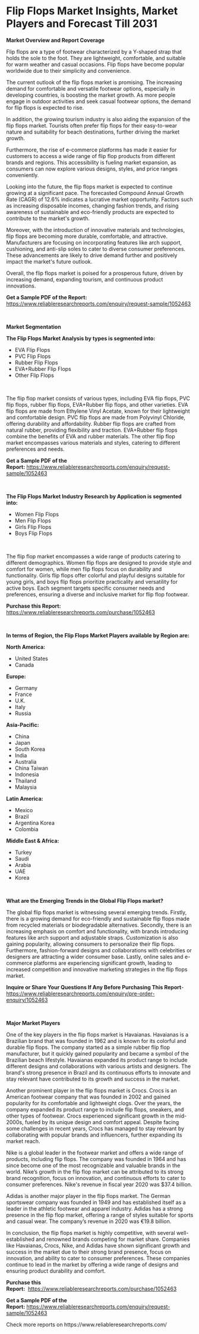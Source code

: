 <p><h1>Flip Flops Market Insights, Market Players and Forecast Till 2031</h1></p><p><strong>Market Overview and Report Coverage</strong></p>
<p><p>Flip flops are a type of footwear characterized by a Y-shaped strap that holds the sole to the foot. They are lightweight, comfortable, and suitable for warm weather and casual occasions. Flip flops have become popular worldwide due to their simplicity and convenience.</p><p>The current outlook of the flip flops market is promising. The increasing demand for comfortable and versatile footwear options, especially in developing countries, is boosting the market growth. As more people engage in outdoor activities and seek casual footwear options, the demand for flip flops is expected to rise.</p><p>In addition, the growing tourism industry is also aiding the expansion of the flip flops market. Tourists often prefer flip flops for their easy-to-wear nature and suitability for beach destinations, further driving the market growth.</p><p>Furthermore, the rise of e-commerce platforms has made it easier for customers to access a wide range of flip flop products from different brands and regions. This accessibility is fueling market expansion, as consumers can now explore various designs, styles, and price ranges conveniently.</p><p>Looking into the future, the flip flops market is expected to continue growing at a significant pace. The forecasted Compound Annual Growth Rate (CAGR) of 12.6% indicates a lucrative market opportunity. Factors such as increasing disposable incomes, changing fashion trends, and rising awareness of sustainable and eco-friendly products are expected to contribute to the market's growth.</p><p>Moreover, with the introduction of innovative materials and technologies, flip flops are becoming more durable, comfortable, and attractive. Manufacturers are focusing on incorporating features like arch support, cushioning, and anti-slip soles to cater to diverse consumer preferences. These advancements are likely to drive demand further and positively impact the market's future outlook.</p><p>Overall, the flip flops market is poised for a prosperous future, driven by increasing demand, expanding tourism, and continuous product innovations.</p></p>
<p><strong>Get a Sample PDF of the Report:</strong> <a href="https://www.reliableresearchreports.com/enquiry/request-sample/1052463">https://www.reliableresearchreports.com/enquiry/request-sample/1052463</a></p>
<p>&nbsp;</p>
<p><strong>Market Segmentation</strong></p>
<p><strong>The Flip Flops Market Analysis by types is segmented into:</strong></p>
<p><ul><li>EVA Flip Flops</li><li>PVC Flip Flops</li><li>Rubber Flip Flops</li><li>EVA+Rubber Flip Flops</li><li>Other Flip Flops</li></ul></p>
<p>&nbsp;</p>
<p><p>The flip flop market consists of various types, including EVA flip flops, PVC flip flops, rubber flip flops, EVA+Rubber flip flops, and other varieties. EVA flip flops are made from Ethylene Vinyl Acetate, known for their lightweight and comfortable design. PVC flip flops are made from Polyvinyl Chloride, offering durability and affordability. Rubber flip flops are crafted from natural rubber, providing flexibility and traction. EVA+Rubber flip flops combine the benefits of EVA and rubber materials. The other flip flop market encompasses various materials and styles, catering to different preferences and needs.</p></p>
<p><strong>Get a Sample PDF of the Report:</strong>&nbsp;<a href="https://www.reliableresearchreports.com/enquiry/request-sample/1052463">https://www.reliableresearchreports.com/enquiry/request-sample/1052463</a></p>
<p>&nbsp;</p>
<p><strong>The Flip Flops Market Industry Research by Application is segmented into:</strong></p>
<p><ul><li>Women Flip Flops</li><li>Men Flip Flops</li><li>Girls Flip Flops</li><li>Boys Flip Flops</li></ul></p>
<p>&nbsp;</p>
<p><p>The flip flop market encompasses a wide range of products catering to different demographics. Women flip flops are designed to provide style and comfort for women, while men flip flops focus on durability and functionality. Girls flip flops offer colorful and playful designs suitable for young girls, and boys flip flops prioritize practicality and versatility for active boys. Each segment targets specific consumer needs and preferences, ensuring a diverse and inclusive market for flip flop footwear.</p></p>
<p><strong>Purchase this Report:</strong>&nbsp; <a href="https://www.reliableresearchreports.com/purchase/1052463">https://www.reliableresearchreports.com/purchase/1052463</a></p>
<p>&nbsp;</p>
<p><strong>In terms of Region, the Flip Flops Market Players available by Region are:</strong></p>
<p>
    <p> <strong> North America: </strong>
        <ul>
            <li>United States</li>
            <li>Canada</li>
        </ul>
        </p> 
    <p> <strong> Europe: </strong>
        <ul>
            <li>Germany</li>
            <li>France</li>
            <li>U.K.</li>
            <li>Italy</li>
            <li>Russia</li>
        </ul>
        </p> 
    <p> <strong> Asia-Pacific: </strong>
        <ul>
            <li>China</li>
            <li>Japan</li>
            <li>South Korea</li>
            <li>India</li>
            <li>Australia</li>
            <li>China Taiwan</li>
            <li>Indonesia</li>
            <li>Thailand</li>
            <li>Malaysia</li>
        </ul>
        </p> 
    <p> <strong> Latin America: </strong>
        <ul>
            <li>Mexico</li>
            <li>Brazil</li>
            <li>Argentina Korea</li>
            <li>Colombia</li>
        </ul>
        </p> 
    <p> <strong> Middle East & Africa: </strong>
        <ul>
            <li>Turkey</li>
            <li>Saudi</li>
            <li>Arabia</li>
            <li>UAE</li>
            <li>Korea</li>
        </ul>
    </p>
    </p>
<p>&nbsp;</p>
<p><strong>What are the Emerging Trends in the Global Flip Flops market?</strong></p>
<p><p>The global flip flops market is witnessing several emerging trends. Firstly, there is a growing demand for eco-friendly and sustainable flip flops made from recycled materials or biodegradable alternatives. Secondly, there is an increasing emphasis on comfort and functionality, with brands introducing features like arch support and adjustable straps. Customization is also gaining popularity, allowing consumers to personalize their flip flops. Furthermore, fashion-forward designs and collaborations with celebrities or designers are attracting a wider consumer base. Lastly, online sales and e-commerce platforms are experiencing significant growth, leading to increased competition and innovative marketing strategies in the flip flops market.</p></p>
<p><strong>Inquire or Share Your Questions If Any Before Purchasing This Report</strong>- <a href="https://www.reliableresearchreports.com/enquiry/pre-order-enquiry/1052463">https://www.reliableresearchreports.com/enquiry/pre-order-enquiry/1052463</a></p>
<p>&nbsp;</p>
<p><strong>Major Market Players</strong></p>
<p><p>One of the key players in the flip flops market is Havaianas. Havaianas is a Brazilian brand that was founded in 1962 and is known for its colorful and durable flip flops. The company started as a simple rubber flip flop manufacturer, but it quickly gained popularity and became a symbol of the Brazilian beach lifestyle. Havaianas expanded its product range to include different designs and collaborations with various artists and designers. The brand's strong presence in Brazil and its continuous efforts to innovate and stay relevant have contributed to its growth and success in the market.</p><p>Another prominent player in the flip flops market is Crocs. Crocs is an American footwear company that was founded in 2002 and gained popularity for its comfortable and lightweight clogs. Over the years, the company expanded its product range to include flip flops, sneakers, and other types of footwear. Crocs experienced significant growth in the mid-2000s, fueled by its unique design and comfort appeal. Despite facing some challenges in recent years, Crocs has managed to stay relevant by collaborating with popular brands and influencers, further expanding its market reach.</p><p>Nike is a global leader in the footwear market and offers a wide range of products, including flip flops. The company was founded in 1964 and has since become one of the most recognizable and valuable brands in the world. Nike’s growth in the flip flop market can be attributed to its strong brand recognition, focus on innovation, and continuous efforts to cater to consumer preferences. Nike's revenue in fiscal year 2020 was $37.4 billion.</p><p>Adidas is another major player in the flip flops market. The German sportswear company was founded in 1949 and has established itself as a leader in the athletic footwear and apparel industry. Adidas has a strong presence in the flip flop market, offering a range of styles suitable for sports and casual wear. The company’s revenue in 2020 was €19.8 billion.</p><p>In conclusion, the flip flops market is highly competitive, with several well-established and renowned brands competing for market share. Companies like Havaianas, Crocs, Nike, and Adidas have shown significant growth and success in the market due to their strong brand presence, focus on innovation, and ability to cater to consumer preferences. These companies continue to lead in the market by offering a wide range of designs and ensuring product durability and comfort.</p></p>
<p><strong>Purchase this Report:</strong>&nbsp;&nbsp;<a href="https://www.reliableresearchreports.com/purchase/1052463">https://www.reliableresearchreports.com/purchase/1052463</a></p>
<p></p>
<p><strong>Get a Sample PDF of the Report:</strong>&nbsp;<a href="https://www.reliableresearchreports.com/enquiry/request-sample/1052463">https://www.reliableresearchreports.com/enquiry/request-sample/1052463</a></p>
<p>Check more reports on https://www.reliableresearchreports.com/</p>